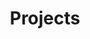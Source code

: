 ---
title: Projects
description: Learn about the various projects Castor has undertaken during the years. They range from small personal projects to colossal monuments involving everyone in the club.
banner: /img/background.jpg
---
